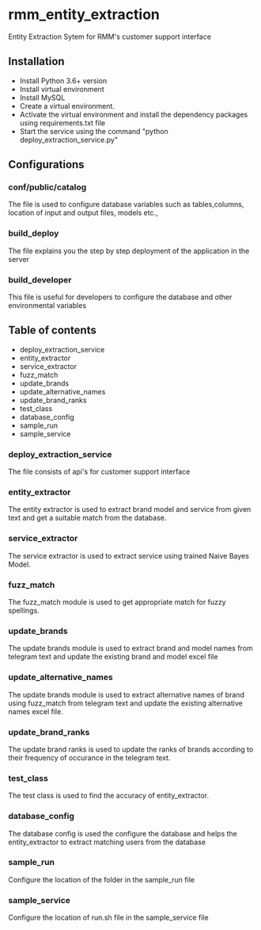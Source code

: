 # rmm_entity_extraction
Entity Extraction Sytem for RMM's customer support interface

## Installation
- Install Python 3.6+ version 
- Install virtual environment
- Install MySQL
- Create a virtual environment. 
- Activate the virtual environment and install the dependency packages using requirements.txt file
- Start the service using the command "python deploy_extraction_service.py"

## Configurations
### conf/public/catalog
The file is used to configure database variables such as tables,columns, location of input and output files, models etc.,

### build_deploy
The file explains you the step by step deployment of the application in the server

### build_developer
This file is useful for developers to configure the database and other environmental variables

## Table of contents
- deploy_extraction_service
- entity_extractor
- service_extractor
- fuzz_match
- update_brands
- update_alternative_names
- update_brand_ranks
- test_class
- database_config
- sample_run
- sample_service

### deploy_extraction_service
The file consists of api's for customer support interface

### entity_extractor
The entity extractor is used to extract brand model and service from given text and get a suitable match from the database. 

### service_extractor
The service extractor is used to extract service using trained Naive Bayes Model.

### fuzz_match
The fuzz_match module is used to get appropriate match for fuzzy spellings. 

### update_brands
The update brands module is used to extract brand and model names from telegram text and update the existing brand and model excel file

### update_alternative_names
The update brands module is used to extract alternative names of brand using fuzz_match from telegram text and update the existing alternative names excel file.

### update_brand_ranks
The update brand ranks is used to update the ranks of brands according to their frequency of occurance in the telegram text.

### test_class
The test class is used to find the accuracy of entity_extractor.

### database_config
The database config is used the configure the database and helps the entity_extractor to extract matching users from the database

### sample_run
Configure the location of the folder in the sample_run file

### sample_service
Configure the location of run.sh file in the sample_service file
